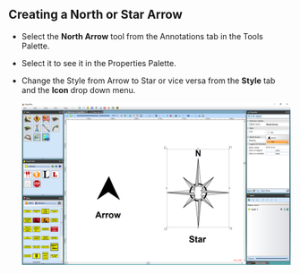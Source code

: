 ## Creating a North or Star Arrow

 - Select the **North Arrow** tool from the Annotations tab in the Tools Palette.
 - Select it to see it in the Properties Palette.
 - Change the Style from Arrow to Star or vice versa from the **Style** tab and the **Icon** drop down menu.

    ![Changing_the_North_or_Star_Arrows_Properties](./assets/Changing_the_North_or_Star_Arrows_Properties.png)